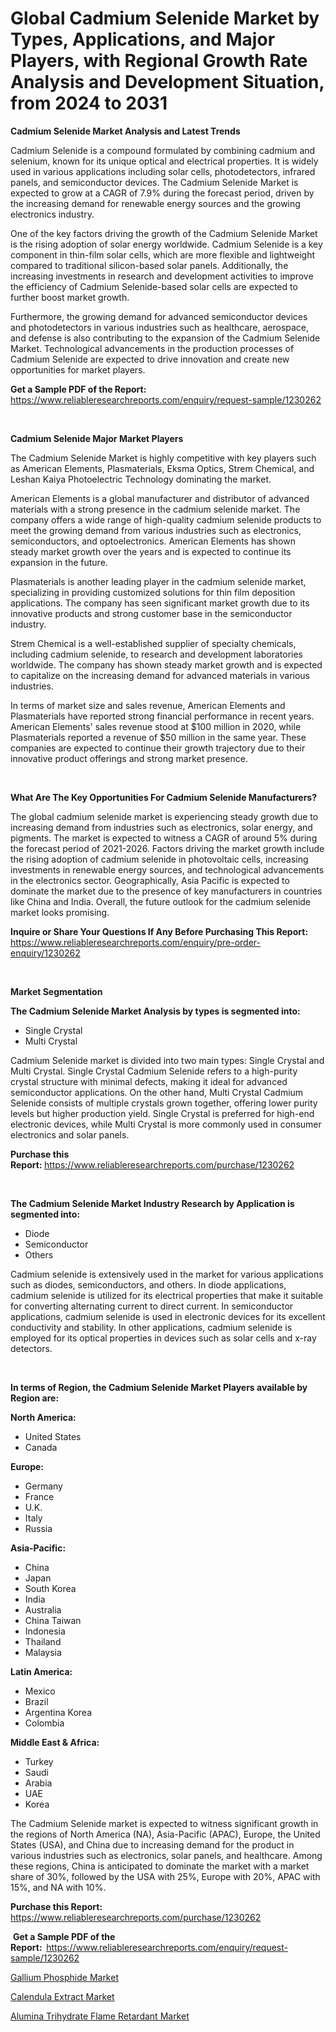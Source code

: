 <p><h1>Global Cadmium Selenide Market by Types, Applications, and Major Players, with Regional Growth Rate Analysis and Development Situation, from 2024 to 2031</h1></p><p><strong>Cadmium Selenide Market Analysis and Latest Trends</strong></p>
<p><p>Cadmium Selenide is a compound formulated by combining cadmium and selenium, known for its unique optical and electrical properties. It is widely used in various applications including solar cells, photodetectors, infrared panels, and semiconductor devices. The Cadmium Selenide Market is expected to grow at a CAGR of 7.9% during the forecast period, driven by the increasing demand for renewable energy sources and the growing electronics industry.</p><p>One of the key factors driving the growth of the Cadmium Selenide Market is the rising adoption of solar energy worldwide. Cadmium Selenide is a key component in thin-film solar cells, which are more flexible and lightweight compared to traditional silicon-based solar panels. Additionally, the increasing investments in research and development activities to improve the efficiency of Cadmium Selenide-based solar cells are expected to further boost market growth.</p><p>Furthermore, the growing demand for advanced semiconductor devices and photodetectors in various industries such as healthcare, aerospace, and defense is also contributing to the expansion of the Cadmium Selenide Market. Technological advancements in the production processes of Cadmium Selenide are expected to drive innovation and create new opportunities for market players.</p></p>
<p><strong>Get a Sample PDF of the Report:&nbsp;</strong> <a href="https://www.reliableresearchreports.com/enquiry/request-sample/1230262">https://www.reliableresearchreports.com/enquiry/request-sample/1230262</a></p>
<p>&nbsp;</p>
<p><strong>Cadmium Selenide Major Market Players</strong></p>
<p><p>The Cadmium Selenide Market is highly competitive with key players such as American Elements, Plasmaterials, Eksma Optics, Strem Chemical, and Leshan Kaiya Photoelectric Technology dominating the market. </p><p>American Elements is a global manufacturer and distributor of advanced materials with a strong presence in the cadmium selenide market. The company offers a wide range of high-quality cadmium selenide products to meet the growing demand from various industries such as electronics, semiconductors, and optoelectronics. American Elements has shown steady market growth over the years and is expected to continue its expansion in the future.</p><p>Plasmaterials is another leading player in the cadmium selenide market, specializing in providing customized solutions for thin film deposition applications. The company has seen significant market growth due to its innovative products and strong customer base in the semiconductor industry.</p><p>Strem Chemical is a well-established supplier of specialty chemicals, including cadmium selenide, to research and development laboratories worldwide. The company has shown steady market growth and is expected to capitalize on the increasing demand for advanced materials in various industries.</p><p>In terms of market size and sales revenue, American Elements and Plasmaterials have reported strong financial performance in recent years. American Elements' sales revenue stood at $100 million in 2020, while Plasmaterials reported a revenue of $50 million in the same year. These companies are expected to continue their growth trajectory due to their innovative product offerings and strong market presence.</p></p>
<p>&nbsp;</p>
<p><strong>What Are The Key Opportunities For Cadmium Selenide Manufacturers?</strong></p>
<p><p>The global cadmium selenide market is experiencing steady growth due to increasing demand from industries such as electronics, solar energy, and pigments. The market is expected to witness a CAGR of around 5% during the forecast period of 2021-2026. Factors driving the market growth include the rising adoption of cadmium selenide in photovoltaic cells, increasing investments in renewable energy sources, and technological advancements in the electronics sector. Geographically, Asia Pacific is expected to dominate the market due to the presence of key manufacturers in countries like China and India. Overall, the future outlook for the cadmium selenide market looks promising.</p></p>
<p><strong>Inquire or Share Your Questions If Any Before Purchasing This Report:</strong> <a href="https://www.reliableresearchreports.com/enquiry/pre-order-enquiry/1230262">https://www.reliableresearchreports.com/enquiry/pre-order-enquiry/1230262</a></p>
<p>&nbsp;</p>
<p><strong>Market Segmentation</strong></p>
<p><strong>The Cadmium Selenide Market Analysis by types is segmented into:</strong></p>
<p><ul><li>Single Crystal</li><li>Multi Crystal</li></ul></p>
<p><p>Cadmium Selenide market is divided into two main types: Single Crystal and Multi Crystal. Single Crystal Cadmium Selenide refers to a high-purity crystal structure with minimal defects, making it ideal for advanced semiconductor applications. On the other hand, Multi Crystal Cadmium Selenide consists of multiple crystals grown together, offering lower purity levels but higher production yield. Single Crystal is preferred for high-end electronic devices, while Multi Crystal is more commonly used in consumer electronics and solar panels.</p></p>
<p><strong>Purchase this Report:&nbsp;</strong><a href="https://www.reliableresearchreports.com/purchase/1230262">https://www.reliableresearchreports.com/purchase/1230262</a></p>
<p>&nbsp;</p>
<p><strong>The Cadmium Selenide Market Industry Research by Application is segmented into:</strong></p>
<p><ul><li>Diode</li><li>Semiconductor</li><li>Others</li></ul></p>
<p><p>Cadmium selenide is extensively used in the market for various applications such as diodes, semiconductors, and others. In diode applications, cadmium selenide is utilized for its electrical properties that make it suitable for converting alternating current to direct current. In semiconductor applications, cadmium selenide is used in electronic devices for its excellent conductivity and stability. In other applications, cadmium selenide is employed for its optical properties in devices such as solar cells and x-ray detectors.</p></p>
<p>&nbsp;</p>
<p><strong>In terms of Region, the Cadmium Selenide Market Players available by Region are:</strong></p>
<p>
    <p> <strong> North America: </strong>
        <ul>
            <li>United States</li>
            <li>Canada</li>
        </ul>
        </p> 
    <p> <strong> Europe: </strong>
        <ul>
            <li>Germany</li>
            <li>France</li>
            <li>U.K.</li>
            <li>Italy</li>
            <li>Russia</li>
        </ul>
        </p> 
    <p> <strong> Asia-Pacific: </strong>
        <ul>
            <li>China</li>
            <li>Japan</li>
            <li>South Korea</li>
            <li>India</li>
            <li>Australia</li>
            <li>China Taiwan</li>
            <li>Indonesia</li>
            <li>Thailand</li>
            <li>Malaysia</li>
        </ul>
        </p> 
    <p> <strong> Latin America: </strong>
        <ul>
            <li>Mexico</li>
            <li>Brazil</li>
            <li>Argentina Korea</li>
            <li>Colombia</li>
        </ul>
        </p> 
    <p> <strong> Middle East & Africa: </strong>
        <ul>
            <li>Turkey</li>
            <li>Saudi</li>
            <li>Arabia</li>
            <li>UAE</li>
            <li>Korea</li>
        </ul>
    </p>
    </p>
<p><p>The Cadmium Selenide market is expected to witness significant growth in the regions of North America (NA), Asia-Pacific (APAC), Europe, the United States (USA), and China due to increasing demand for the product in various industries such as electronics, solar panels, and healthcare. Among these regions, China is anticipated to dominate the market with a market share of 30%, followed by the USA with 25%, Europe with 20%, APAC with 15%, and NA with 10%.</p></p>
<p><strong>Purchase this Report: </strong><a href="https://www.reliableresearchreports.com/purchase/1230262">https://www.reliableresearchreports.com/purchase/1230262</a></p>
<p>&nbsp;<strong>Get a Sample PDF of the Report:&nbsp;&nbsp;</strong><a href="https://www.reliableresearchreports.com/enquiry/request-sample/1230262">https://www.reliableresearchreports.com/enquiry/request-sample/1230262</a></p>
<p><strong></strong></p>
<p><p><a href="https://github.com/nicholepatriciadoylenwnrjr0/Market-Research-Report-List-1/blob/main/gallium-phosphide-market.md">Gallium Phosphide Market</a></p><p><a href="https://github.com/wwwkeltoum/Market-Research-Report-List-2/blob/main/calendula-extract-market.md">Calendula Extract Market</a></p><p><a href="https://github.com/gamblestampleyjenny50m5sl6/Market-Research-Report-List-1/blob/main/alumina-trihydrate-flame-retardant-market.md">Alumina Trihydrate Flame Retardant Market</a></p></p>